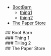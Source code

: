 - [BootBarn](#BootBarn)
  - [thing1](#thing1)
  - [thing2](#thing2)
 - [The Paper Store](#paper)


<div id="BootBarn"/>
## Boot Barn
<div id="thing1"/>
### Thing 1
<div id="thing2"/>
### THing 2
<div id="paper"/>
## The Paper Store

